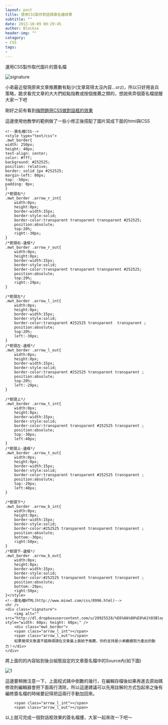 ```yaml
---
layout: post
title: 使用CSS製作對話框簽名檔效果
subtitle: ""
date: 2013-10-09 00:29:45
author: Blackie
header-img: ""
catagory:
- CSS
tags:
-
---
```

運用CSS製作取代圖片的簽名檔
<!-- More -->

![signature](https://dl.dropboxusercontent.com/u/20925528/%E6%8A%80%E8%A1%93Blog/blogs/20131009/singature.png)

小弟最近發現原來文章推薦數有點少(文章寫得太沒內容…orz)，所以只好用哀兵策略，跪求看完文章的大大們給點指教或按個推薦之類的，想說來弄個簽名檔提醒大家一下吧

剛好之前有看到[梅問題用CSS做對話框的效果](http://www.minwt.com/css/8996.html)

這邊使用他教學的範例做了一些小修正後搭配了圖片寫成下面的html與CSS

	<!--簽名檔CSS-->
	<style type="text/css">
	.mwt_border{
	width: 250px;
	height: 40px;
	text-align: center;
	color: #fff;
	background: #252525;
	position: relative;
	border: solid 1px #252525;
	margin-left: 80px;
	top: -50px;
	padding: 0px;
	}
	/*箭頭右*/
	.mwt_border .arrow_r_int{
		width:0px;
		height:0px;
		border-width:15px;
		border-style:solid;
		border-color:transparent transparent transparent #252525;
		position:absolute;
		top:20%;
		right:-30px;
	}
	/*箭頭右-邊框*/
	.mwt_border .arrow_r_out{
		width:0px;
		height:0px;
		border-width:15px;
		border-style:solid;
		border-color:transparent transparent transparent #252525;
		position:absolute;
		top:20%;
		right:-29px;
	}

	/*箭頭左*/
	.mwt_border .arrow_l_int{
		width:0px;
		height:0px;
		border-width:15px;
		border-style:solid;
		border-color:transparent #252525 transparent  transparent ;
		position:absolute;
		top:20%;
		left:-30px;
	}
	/*箭頭左-邊框*/
	.mwt_border .arrow_l_out{
		width:0px;
		height:0px;
		border-width:15px;
		border-style:solid;
		border-color:transparent #252525 transparent transparent ;
		position:absolute;
		top:20%;
		left:-29px;
	}

	/*箭頭上*/
	.mwt_border .arrow_t_int{
		width:0px;
		height:0px;
		border-width:15px;
		border-style:solid;
		border-color:transparent transparent #252525 transparent ;
		position:absolute;
		top:-30px;
		left:40px;
	}
	/*箭頭上-邊框*/
	.mwt_border .arrow_t_out{
		width:0px;
		height:0px;
		border-width:15px;
		border-style:solid;
		border-color:transparent transparent #252525 transparent ;
		position:absolute;
		top:-29px;
		left:40px;
	}

	/*箭頭下*/
	.mwt_border .arrow_b_int{
		width:0px;
		height:0px;
		border-width:15px;
		border-style:solid;
		border-color:#252525 transparent transparent transparent ;
		position:absolute;
		bottom:-30px;
		right:50px;
	}
	/*箭頭下-邊框*/
	.mwt_border .arrow_b_out{
		width:0px;
		height:0px;
		border-width:15px;
		border-style:solid;
		border-color:#252525 transparent transparent transparent ;
		position:absolute;
		bottom:-29px;
		right:50px;
	}</style>
	<!--簽名檔HTML(http://www.minwt.com/css/8996.html)-->
	<hr />
	<div class="signature">
		<img alt="" src="http://dl.dropboxusercontent.com/u/20925528/%E6%8A%80%E8%A1%93Blog/images/profile2.jpg" style="width: 60px; height: 60px;" />
		<div class="mwt_border">
		<span class="arrow_l_int"></span>
	    <span class="arrow_l_out"></span>
		如果覺得文章還不錯麻煩請在文章最上面給予推薦，你的支持是小弟繼續努力產出的動力！</div>
	</div>

將上面的的內容貼到後台組態設定的文章簽名檔中的Source內(如下圖)

![1](https://dl.dropboxusercontent.com/u/20925528/%E6%8A%80%E8%A1%93Blog/blogs/20131009/1.png)

這邊要稍微注意一下，上面程式碼中倒數的幾行，在編輯存檔後如果再進去原始碼修改則編輯器會把下面兩行清除，所以這邊建議可以先用註解的方式包起來之後有編修簽名檔的時候要記得把這兩行手動加回來。

		<span class="arrow_l_int"></span>
	    <span class="arrow_l_out"></span>

以上就可完成一個對話框效果的簽名檔摟，大家一起來改一下吧～
